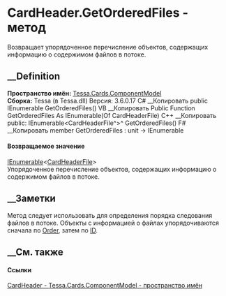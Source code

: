 # CardHeader.GetOrderedFiles - метод
Возвращает упорядоченное перечисление объектов, содержащих информацию о
содержимом файлов в потоке.
## __Definition
 **Пространство имён:**
[Tessa.Cards.ComponentModel](N_Tessa_Cards_ComponentModel.htm)  
 **Сборка:** Tessa (в Tessa.dll) Версия: 3.6.0.17
C# __Копировать
     public IEnumerable<CardHeaderFile> GetOrderedFiles()
VB __Копировать
     Public Function GetOrderedFiles As IEnumerable(Of CardHeaderFile)
C++ __Копировать
     public:
    IEnumerable<CardHeaderFile^>^ GetOrderedFiles()
F# __Копировать
     member GetOrderedFiles : unit -> IEnumerable<CardHeaderFile> 
#### Возвращаемое значение
[IEnumerable](https://learn.microsoft.com/dotnet/api/system.collections.generic.ienumerable-1)<[CardHeaderFile](T_Tessa_Cards_ComponentModel_CardHeaderFile.htm)>  
Упорядоченное перечисление объектов, содержащих информацию о содержимом файлов
в потоке.
##  __Заметки
Метод следует использовать для определения порядка следования файлов в потоке.
Объекты с информацией о файлах упорядочиваются сначала по
[Order](P_Tessa_Cards_ComponentModel_CardHeaderFile_Order.htm), затем по
[ID](P_Tessa_Cards_ComponentModel_CardHeaderFile_ID.htm).
## __См. также
#### Ссылки
[CardHeader - ](T_Tessa_Cards_ComponentModel_CardHeader.htm)
[Tessa.Cards.ComponentModel - пространство
имён](N_Tessa_Cards_ComponentModel.htm)
